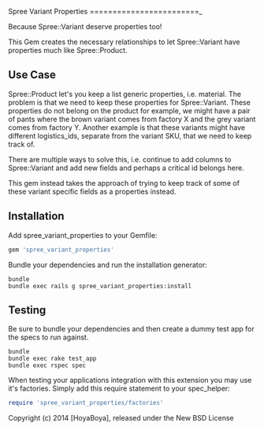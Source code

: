 Spree Variant Properties
========================_

Because Spree::Variant deserve properties too!

This Gem creates the necessary relationships to let Spree::Variant have properties much like Spree::Product.

Use Case
--------

Spree::Product let's you keep a list generic properties, i.e. material. The problem is that we need to keep these properties for Spree::Variant. These properties do not belong on the product for example, we might have a pair of pants where the brown variant comes from factory X and the grey variant comes from factory Y. Another example is that these variants might have different logistics_ids, separate from the variant SKU, that we need to keep track of.

There are multiple ways to solve this, i.e. continue to add columns to Spree::Variant and add new fields and perhaps a critical id belongs here.

This gem instead takes the approach of trying to keep track of some of these variant specific fields as a properties instead.

Installation
------------

Add spree_variant_properties to your Gemfile:

```ruby
gem 'spree_variant_properties'
```

Bundle your dependencies and run the installation generator:

```shell
bundle
bundle exec rails g spree_variant_properties:install
```

Testing
-------

Be sure to bundle your dependencies and then create a dummy test app for the specs to run against.

```shell
bundle
bundle exec rake test_app
bundle exec rspec spec
```

When testing your applications integration with this extension you may use it's factories.
Simply add this require statement to your spec_helper:

```ruby
require 'spree_variant_properties/factories'
```

Copyright (c) 2014 [HoyaBoya], released under the New BSD License

